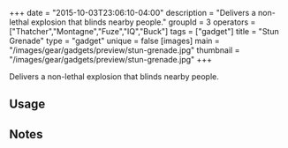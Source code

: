 +++
date = "2015-10-03T23:06:10-04:00"
description = "Delivers a non-lethal explosion that blinds nearby people."
groupId = 3
operators = ["Thatcher","Montagne","Fuze","IQ","Buck"]
tags = ["gadget"]
title = "Stun Grenade"
type = "gadget"
unique = false
[images]
  main = "/images/gear/gadgets/preview/stun-grenade.jpg"
  thumbnail = "/images/gear/gadgets/preview/stun-grenade.jpg"
+++

Delivers a non-lethal explosion that blinds nearby people.

## Usage

## Notes
